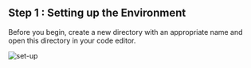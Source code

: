 ## Step 1 : Setting up the Environment

Before you begin, create a new directory with an appropriate name and open this directory in your code editor.

![set-up](https://github.com/mathesh-me/two-tier-architecture-aws-using-terraform/assets/144098846/57ced21b-71d5-4d9e-b63e-f59d9336cee1)
